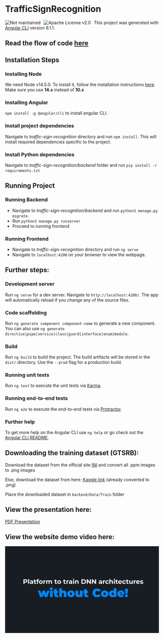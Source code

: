 # TrafficSignRecognition

<img src="https://img.shields.io/badge/Maintained-No-red.svg?style=flat" style="float: left;margin-right: 10px;" alt="Not maintained"><img src="https://img.shields.io/github/license/pranav2812/9th-inter-iit-traffic-sign?style=flat" style="float: left;margin-right: 10px;" alt="Apache License v2.0
">

This project was generated with [Angular CLI](https://github.com/angular/angular-cli) version 9.1.1.


## Read the flow of code [here](./FlowReadme.txt)

## Installation Steps

### Installing Node
We need Node v14.5.0. To install it, follow the installation instructions [here](https://www.digitalocean.com/community/tutorials/how-to-install-node-js-on-ubuntu-18-04). Make sure you use **14.x** instead of **10.x**

### Installing Angular  
`npm install -g @angular/cli` to install angular CLI.

### Install project dependencies
Navigate to *traffic-sign-recognition* directory and run `npm install`. This will install required dependencies specific to the project.

### Install Python dependencies
Navigate to *traffic-sign-recognition/backend* folder and run `pip install -r requirements.txt`

## Running Project
### Running Backend
* Navigate to *traffic-sign-recognition/backend* and run `python3 manage.py migrate`.
* Run `python3 manage.py runserver`
* Proceed to running frontend

### Running Frontend
* Navigate to *traffic-sign-recognition* directory and run `ng serve`
* Navigate  to `localhost:4200` on your browser to view the webpage.


## Further steps:

### Development server

Run `ng serve` for a dev server. Navigate to `http://localhost:4200/`. The app will automatically reload if you change any of the source files.

### Code scaffolding

Run `ng generate component component-name` to generate a new component. You can also use `ng generate directive|pipe|service|class|guard|interface|enum|module`.

### Build

Run `ng build` to build the project. The build artifacts will be stored in the `dist/` directory. Use the `--prod` flag for a production build.

### Running unit tests

Run `ng test` to execute the unit tests via [Karma](https://karma-runner.github.io).

### Running end-to-end tests

Run `ng e2e` to execute the end-to-end tests via [Protractor](http://www.protractortest.org/).

### Further help

To get more help on the Angular CLI use `ng help` or go check out the [Angular CLI README](https://github.com/angular/angular-cli/blob/master/README.md).


## Downloading the training dataset (GTSRB):

Download the dataset from the official site [INI](https://benchmark.ini.rub.de/gtsrb_dataset.html) and convert all .ppm images to .png images

Else, download the dataset from here: [Kaggle link](https://www.kaggle.com/meowmeowmeowmeowmeow/gtsrb-german-traffic-sign) (already converted to .png)

Place the downloaded dataset in `backend/Data/Train` folder

## View the presentation here:
[PDF Presentation](./H1_BSC_9_Presentation_final.pdf)

## View the website demo video here:
[![9th InterIIT Bosch Traffic Sign recognition, IIT Bombay](thumb.png)](https://www.youtube.com/watch?v=0AiCw3MFePM "9th InterIIT Bosch Traffic Sign recognition, IIT Bombay")

